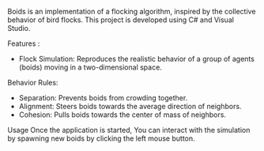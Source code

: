 Boids is an implementation of a flocking algorithm, inspired by the collective behavior of bird flocks. 
This project is developed using C# and Visual Studio.

Features : 
- Flock Simulation: Reproduces the realistic behavior of a group of agents (boids) moving in a two-dimensional space.
  
Behavior Rules:
- Separation: Prevents boids from crowding together.
- Alignment: Steers boids towards the average direction of neighbors.
- Cohesion: Pulls boids towards the center of mass of neighbors.

Usage
Once the application is started, You can interact with the simulation by  spawning new boids by clicking the left mouse button.
